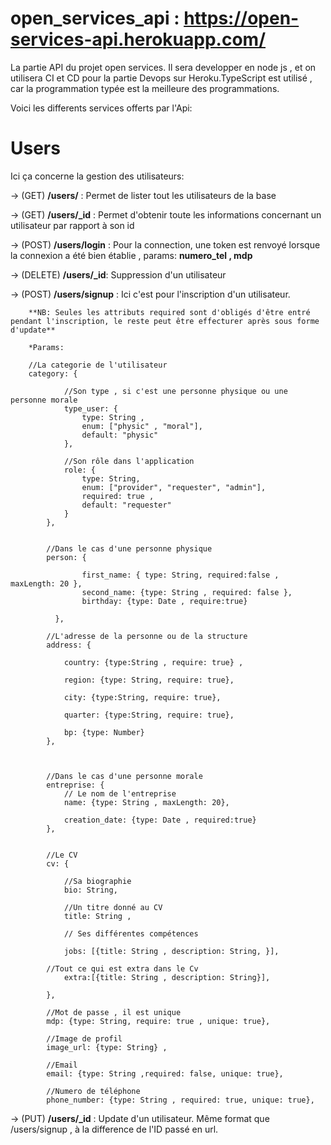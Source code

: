 # open_services_api : https://open-services-api.herokuapp.com/

La partie API du projet open services. Il sera developper en node js , et on utilisera CI et CD pour la partie Devops sur Heroku.TypeScript est utilisé , car la programmation typée est la meilleure des programmations.

Voici les differents services offerts par l'Api:

# Users
   
   Ici ça concerne la gestion des utilisateurs:
   
   -> (GET) **/users/** : Permet de lister tout les utilisateurs de la base

   -> (GET) **/users/_id** : Permet d'obtenir toute les informations concernant un utilisateur par rapport à son id

   -> (POST) **/users/login** : Pour la connection, une token est renvoyé lorsque la connexion a été bien établie , params: **numero_tel , mdp**

   -> (DELETE) **/users/_id**: Suppression d'un utilisateur
   
   -> (POST) **/users/signup** : Ici c'est pour l'inscription d'un utilisateur.

        **NB: Seules les attributs required sont d'obligés d'être entré pendant l'inscription, le reste peut être effecturer après sous forme d'update**

        *Params:

        //La categorie de l'utilisateur
        category: {
            
                //Son type , si c'est une personne physique ou une personne morale
                type_user: {
                    type: String , 
                    enum: ["physic" , "moral"],
                    default: "physic"
                },
            
                //Son rôle dans l'application
                role: {    
                    type: String,
                    enum: ["provider", "requester", "admin"],
                    required: true ,
                    default: "requester"
                }
            },
    
    
            //Dans le cas d'une personne physique 
            person: {

                    first_name: { type: String, required:false , maxLength: 20 },    
                    second_name: {type: String , required: false },
                    birthday: {type: Date , require:true}
            
              },
            
            //L'adresse de la personne ou de la structure
            address: {
                
                country: {type:String , require: true} ,
                
                region: {type: String, require: true},
                
                city: {type:String, require: true}, 
                
                quarter: {type:String, require: true},
                
                bp: {type: Number} 
            },


    
            //Dans le cas d'une personne morale
            entreprise: {
                // Le nom de l'entreprise
                name: {type: String , maxLength: 20}, 

                creation_date: {type: Date , required:true}
            },
            
            
            //Le CV
            cv: {
            
                //Sa biographie
                bio: String,
            
                //Un titre donné au CV
                title: String ,
                
                // Ses différentes compétences
                
                jobs: [{title: String , description: String, }],
                
            //Tout ce qui est extra dans le Cv
                extra:[{title: String , description: String}],
            
            },
            
            //Mot de passe , il est unique
            mdp: {type: String, require: true , unique: true},
            
            //Image de profil
            image_url: {type: String} ,
            
            //Email
            email: {type: String ,required: false, unique: true},
            
            //Numero de téléphone
            phone_number: {type: String , required: true, unique: true}, 




 -> (PUT) **/users/_id** : Update d'un utilisateur. Même format que /users/signup , à la difference de l'ID passé en url.



         
           

        


